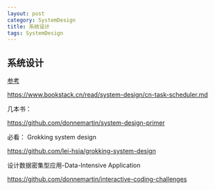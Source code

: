 ```yaml
---
layout: post
category: SystemDesign
title: 系统设计
tags: SystemDesign
---
```


## 系统设计

[参考](https://soulmachine.gitbooks.io/system-design/content/cn/)

https://www.bookstack.cn/read/system-design/cn-task-scheduler.md

几本书：

https://github.com/donnemartin/system-design-primer

必看： Grokking system design

https://github.com/lei-hsia/grokking-system-design

设计数据密集型应用-Data-Intensive Application





https://github.com/donnemartin/interactive-coding-challenges


